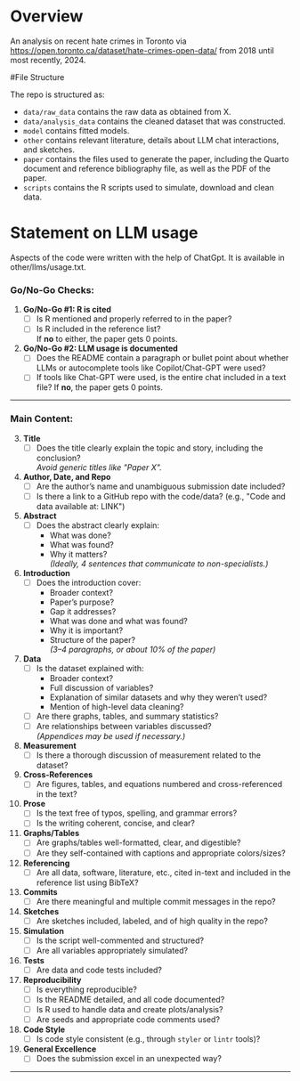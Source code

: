 # Overview
An analysis on recent hate crimes in Toronto via https://open.toronto.ca/dataset/hate-crimes-open-data/ from 2018 until most recently, 2024. 

#File Structure

The repo is structured as:

-   `data/raw_data` contains the raw data as obtained from X.
-   `data/analysis_data` contains the cleaned dataset that was constructed.
-   `model` contains fitted models. 
-   `other` contains relevant literature, details about LLM chat interactions, and sketches.
-   `paper` contains the files used to generate the paper, including the Quarto document and reference bibliography file, as well as the PDF of the paper. 
-   `scripts` contains the R scripts used to simulate, download and clean data.

# Statement on LLM usage
Aspects of the code were written with the help of ChatGpt. It is available in other/llms/usage.txt.


### Go/No-Go Checks:
1. **Go/No-Go #1: R is cited**
   - [ ] Is R mentioned and properly referred to in the paper?
   - [ ] Is R included in the reference list?  
   If **no** to either, the paper gets 0 points.
   
2. **Go/No-Go #2: LLM usage is documented**
   - [ ] Does the README contain a paragraph or bullet point about whether LLMs or autocomplete tools like Copilot/Chat-GPT were used?
   - [ ] If tools like Chat-GPT were used, is the entire chat included in a text file?
   If **no**, the paper gets 0 points.

---

### Main Content:

3. **Title**
   - [ ] Does the title clearly explain the topic and story, including the conclusion?  
     *Avoid generic titles like "Paper X".*

4. **Author, Date, and Repo**
   - [ ] Are the author’s name and unambiguous submission date included?
   - [ ] Is there a link to a GitHub repo with the code/data? (e.g., "Code and data available at: LINK")

5. **Abstract**
   - [ ] Does the abstract clearly explain:
     - What was done?
     - What was found?
     - Why it matters?  
     *(Ideally, 4 sentences that communicate to non-specialists.)*

6. **Introduction**
   - [ ] Does the introduction cover:
     - Broader context?
     - Paper’s purpose?
     - Gap it addresses?
     - What was done and what was found?
     - Why it is important?
     - Structure of the paper?  
     *(3–4 paragraphs, or about 10% of the paper)*

7. **Data**
   - [ ] Is the dataset explained with:
     - Broader context?
     - Full discussion of variables?
     - Explanation of similar datasets and why they weren’t used?
     - Mention of high-level data cleaning?
   - [ ] Are there graphs, tables, and summary statistics?
   - [ ] Are relationships between variables discussed?  
     *(Appendices may be used if necessary.)*

8. **Measurement**
   - [ ] Is there a thorough discussion of measurement related to the dataset?

9. **Cross-References**
   - [ ] Are figures, tables, and equations numbered and cross-referenced in the text?

10. **Prose**
    - [ ] Is the text free of typos, spelling, and grammar errors?
    - [ ] Is the writing coherent, concise, and clear?

11. **Graphs/Tables**
    - [ ] Are graphs/tables well-formatted, clear, and digestible?
    - [ ] Are they self-contained with captions and appropriate colors/sizes?

12. **Referencing**
    - [ ] Are all data, software, literature, etc., cited in-text and included in the reference list using BibTeX?

13. **Commits**
    - [ ] Are there meaningful and multiple commit messages in the repo?

14. **Sketches**
    - [ ] Are sketches included, labeled, and of high quality in the repo?

15. **Simulation**
    - [ ] Is the script well-commented and structured?
    - [ ] Are all variables appropriately simulated?

16. **Tests**
    - [ ] Are data and code tests included?

17. **Reproducibility**
    - [ ] Is everything reproducible?
    - [ ] Is the README detailed, and all code documented?
    - [ ] Is R used to handle data and create plots/analysis?
    - [ ] Are seeds and appropriate code comments used?

18. **Code Style**
    - [ ] Is code style consistent (e.g., through `styler` or `lintr` tools)?

19. **General Excellence**
    - [ ] Does the submission excel in an unexpected way?

---
